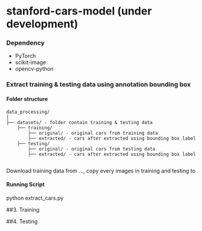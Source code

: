 # stanford-cars-model (under development)

### Dependency
- PyTorch
- scikit-image
- opencv-python

### Extract training & testing data using annotation bounding box

#### Folder structure
  ```
  data_processing/
  │
  ├── datasets/ - folder contain training & testing data
      ├── training/
          ├── original/ - original cars from training data
          ├── extracted/ - cars after extracted using bounding box label
      ├── testing/
          ├── original/ - original cars from testing data
          ├── extracted/ - cars after extracted using bounding box label
          
  ```
  Download training data from ..., copy every images in training and testing to
#### Running Script
python extract_cars.py



##3. Training

##4. Testing

